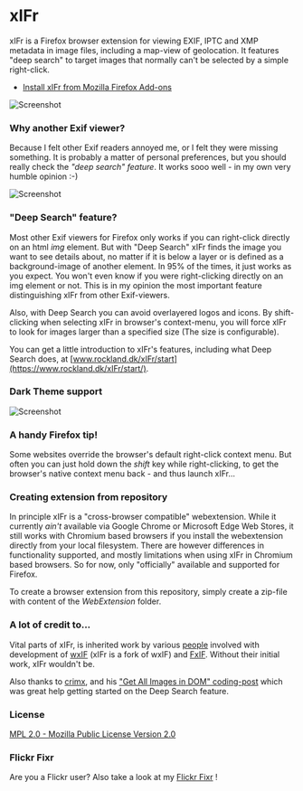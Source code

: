 # xIFr

xIFr is a Firefox browser extension for viewing EXIF, IPTC and XMP metadata in image files, including a map-view of
geolocation. It features "deep search" to target images that normally can't be selected by a simple right-click.

* [Install xIFr from Mozilla Firefox Add-ons](https://addons.mozilla.org/firefox/addon/xifr/?utm_source=github.com)

![Screenshot](https://www.rockland.dk/img/xIFr100-1-1400x1050.jpg)

### Why another Exif viewer?

Because I felt other Exif readers annoyed me, or I felt they were missing something. It is probably a matter of
personal preferences, but you should really check the _"deep search" feature_. It works sooo well - in my own
very humble opinion :-)

![Screenshot](https://www.rockland.dk/img/xIFr100-2-1400x1050.jpg)

### "Deep Search" feature?
Most other Exif viewers for Firefox only works if you can right-click directly on an html _img_ element.
But with "Deep Search" xIFr finds the image you want to see details about,
no matter if it is below a layer or is defined as a background-image of another element.
In 95% of the times, it just works as you expect. You won't even know if you were right-clicking directly on an
img element or not. This is in my opinion the most important feature distinguishing xIFr from other Exif-viewers.

Also, with Deep Search you can avoid overlayered logos and icons. By shift-clicking when selecting xIFr in browser's
context-menu, you will force xIFr to look for images larger than a specified size (The size is configurable).

You can get a little introduction to xIFr's features, including what
Deep Search does, at [www.rockland.dk/xIFr/start](https://www.rockland.dk/xIFr/start/).

### Dark Theme support

![Screenshot](https://www.rockland.dk/img/xIFr100-3-1400x1050.jpg)

### A handy Firefox tip!
Some websites override the browser's default right-click context menu. But often you can just hold down the
_shift_ key while right-clicking, to get the browser's native context menu back - and thus launch xIFr...

### Creating extension from repository

In principle xIFr is a "cross-browser compatible" webextension. While it currently _ain't_ available via Google Chrome
or Microsoft Edge Web Stores, it still works with Chromium based browsers if you install the webextension directly
from your local filesystem. There are however differences in functionality supported, and mostly limitations when
using xIFr in Chromium based browsers. So for now, only "officially" available and supported for Firefox.

To create a browser extension from this repository, simply create a zip-file with content of the _WebExtension_ folder.

### A lot of credit to...
Vital parts of xIFr, is inherited work by various [people](https://raw.githubusercontent.com/StigNygaard/xIFr/master/WebExtension/AUTHORS)
involved with development of [wxIF](https://github.com/gcp/wxif) (xIFr is a fork of wxIF) and
[FxIF](https://code.google.com/archive/p/fxif/). Without their initial work, xIFr wouldn't be.

Also thanks to [crimx](https://github.com/crimx), and his ["Get All Images in DOM" coding-post](https://blog.crimx.com/2017/03/09/get-all-images-in-dom-including-background-en/) which was great help getting started
on the Deep Search feature.

### License

[MPL 2.0 - Mozilla Public License Version 2.0](https://raw.githubusercontent.com/StigNygaard/xIFr/master/LICENSE)

### Flickr Fixr
Are you a Flickr user? Also take a look at my [Flickr Fixr](https://github.com/StigNygaard/Stigs_Flickr_Fixr) !
